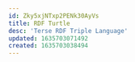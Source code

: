 ```yaml
---
id: Zky5xjNTxp2PENk30AyVs
title: RDF Turtle
desc: 'Terse RDF Triple Language'
updated: 1635703071492
created: 1635703038494
---
```


